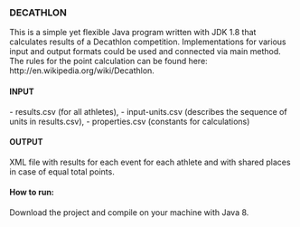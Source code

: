 <h3>DECATHLON</h3>
This is a simple yet flexible Java program written with JDK 1.8 that calculates results of a Decathlon competition. 
Implementations for various input and output formats could be used and connected via main method.
The rules for the point calculation can be found here: http://en.wikipedia.org/wiki/Decathlon.

<h4>INPUT</h4>
- results.csv (for all athletes), 
- input-units.csv (describes the sequence of units in results.csv), 
- properties.csv (constants for calculations)

<h4>OUTPUT</h4>
XML file with results for each event for each athlete and with shared places in case of equal total points.

<h4>How to run:</h4>
Download the project and compile on your machine with Java 8.